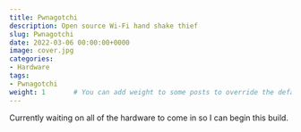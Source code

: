 ```yaml
---
title: Pwnagotchi
description: Open source Wi-Fi hand shake thief
slug: Pwnagotchi
date: 2022-03-06 00:00:00+0000
image: cover.jpg
categories:
- Hardware
tags:
- Pwnagotchi
weight: 1       # You can add weight to some posts to override the default sorting (date descending)
---
```


Currently waiting on all of the hardware to come in so I can begin this build.
